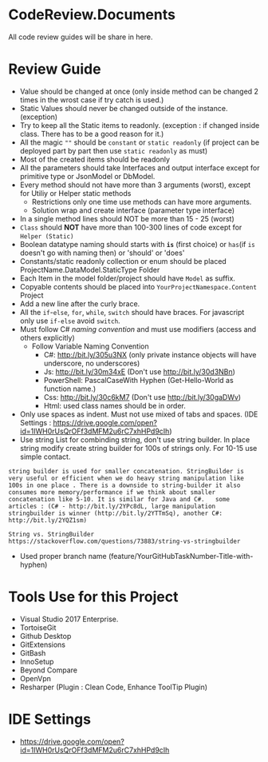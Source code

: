 # CodeReview.Documents
All code review guides will be share in here.

# Review Guide
- Value should be changed at once (only inside method can be changed 2 times in the wrost case if try catch is used.)
- Static Values should never be changed outside of the instance. (exception)
- Try to keep all the Static items to readonly. (exception : if changed inside class. There has to be a good reason for it.)
- All the magic `""` should be `constant` or `static readonly` (if project can be deployed part by part then use `static readonly` as must)
- Most of the created items should be readonly
- All the parameters should take Interfaces and output interface except for primitive type or JsonModel or DbModel.
- Every method should not have more than 3 arguments (worst), except for Utiliy or Helper static methods
    - Restrictions only one time use methods can have more arguments.
    - Solution wrap and create interface (parameter type interface)
- In a single method lines should NOT be more than 15 - 25 (worst)
- `Class` should **NOT** have more than 100-300 lines of code except for `Helper (Static)`
- Boolean datatype naming should starts with **`is`** (first choice) or `has`(if `is` doesn't go with naming then) or 'should' or 'does'
- Constants/static readonly collection or enum should be placed ProjectName.DataModel.StaticType Folder
- Each Item in the model folder/project should have `Model` as suffix.
- Copyable contents should be placed into `YourProjectNamespace.Content` Project
- Add a new line after the curly brace.
- All the `if`-`else`, `for`, `while`, `switch` should have braces. For javascript only use `if-else` avoid `switch`.
- Must follow C# *naming convention* and must use modifiers (access and others explicitly)
    - Follow Variable Naming Convention 
      - C#: http://bit.ly/305u3NX (only private instance objects will have underscore, no underscores)
      - Js: http://bit.ly/30m34xE (Don't use http://bit.ly/30d3NBn)
      - PowerShell: PascalCaseWith Hyphen (Get-Hello-World as function name.)
      - Css: http://bit.ly/30c6kM7 (Don't use http://bit.ly/30gaDWv)
      - Html: used class names should be in order.
- Only use spaces as indent. Must not use mixed of tabs and spaces. (IDE Settings : https://drive.google.com/open?id=1IWH0rUsQrOFf3dMFM2u6rC7xhHPd9cIh)
- Use string List for combinding string, don't use string builder. In place string modify create string builder for 100s of strings only. For 10-15 use simple contact.

```
string builder is used for smaller concatenation. StringBuilder is very useful or efficient when we do heavy string manipulation like 100s in one place . There is a downside to string-builder it also consumes more memory/performance if we think about smaller concatenation like 5-10. It is similar for Java and C#.   some articles : (C# - http://bit.ly/2YPc8dL, large manipulation stringbuilder is winner (http://bit.ly/2YTTmSq), another C#: http://bit.ly/2YQZ1sm)

String vs. StringBuilder
https://stackoverflow.com/questions/73883/string-vs-stringbuilder
```

- Used proper branch name (feature/YourGitHubTaskNumber-Title-with-hyphen)

# Tools Use for this Project
- Visual Studio 2017 Enterprise.
- TortoiseGit
- Github Desktop
- GitExtensions
- GitBash
- InnoSetup
- Beyond Compare
- OpenVpn
- Resharper (Plugin : Clean Code, Enhance ToolTip Plugin)

# IDE Settings
- https://drive.google.com/open?id=1IWH0rUsQrOFf3dMFM2u6rC7xhHPd9cIh
